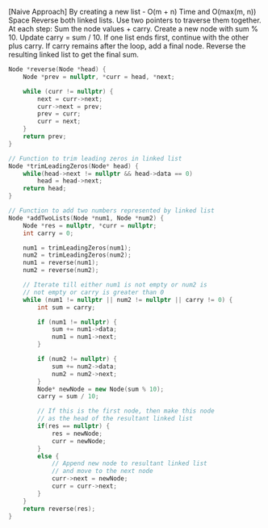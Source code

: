 <p>[Naive Approach] By creating a new list - O(m + n) Time and O(max(m, n)) Space
Reverse both linked lists.
Use two pointers to traverse them together.
At each step:
Sum the node values + carry.
Create a new node with sum % 10.
Update carry = sum / 10.
If one list ends first, continue with the other plus carry.
If carry remains after the loop, add a final node.
Reverse the resulting linked list to get the final sum.
</p>

```cpp
Node *reverse(Node *head) {
    Node *prev = nullptr, *curr = head, *next;

    while (curr != nullptr) {
        next = curr->next;
        curr->next = prev;
        prev = curr;
        curr = next;
    }
    return prev;
}

// Function to trim leading zeros in linked list
Node *trimLeadingZeros(Node* head) {
	while(head->next != nullptr && head->data == 0)
    	head = head->next;
	return head;
}

// Function to add two numbers represented by linked list
Node *addTwoLists(Node *num1, Node *num2) {
    Node *res = nullptr, *curr = nullptr;
    int carry = 0;

	num1 = trimLeadingZeros(num1);
	num2 = trimLeadingZeros(num2);
    num1 = reverse(num1);
    num2 = reverse(num2);

    // Iterate till either num1 is not empty or num2 is
    // not empty or carry is greater than 0
    while (num1 != nullptr || num2 != nullptr || carry != 0) {
        int sum = carry;

        if (num1 != nullptr) {
            sum += num1->data;
            num1 = num1->next;
        }

        if (num2 != nullptr) {
            sum += num2->data;
            num2 = num2->next;
        }
        Node* newNode = new Node(sum % 10);
        carry = sum / 10;

      	// If this is the first node, then make this node
      	// as the head of the resultant linked list
      	if(res == nullptr) {
        	res = newNode;
          	curr = newNode;
        }
      	else {
          	// Append new node to resultant linked list
          	// and move to the next node
        	curr->next = newNode;
        	curr = curr->next;
        }
    }
    return reverse(res);
}
